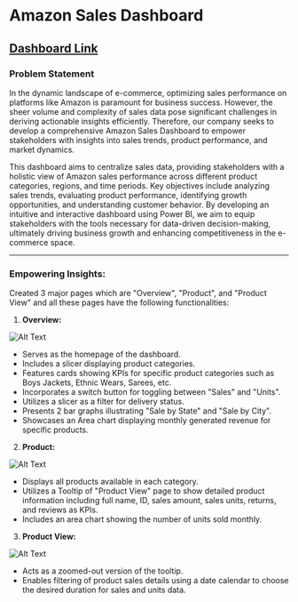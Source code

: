 # Amazon Sales Dashboard

## [Dashboard Link](https://app.powerbi.com/groups/me/reports/384d017e-e935-44dc-9e7d-1626c1a36de1/ReportSection)

### Problem Statement

In the dynamic landscape of e-commerce, optimizing sales performance on platforms like Amazon is paramount for business success. However, the sheer volume and complexity of sales data pose significant challenges in deriving actionable insights efficiently. Therefore, our company seeks to develop a comprehensive Amazon Sales Dashboard to empower stakeholders with insights into sales trends, product performance, and market dynamics.

This dashboard aims to centralize sales data, providing stakeholders with a holistic view of Amazon sales performance across different product categories, regions, and time periods. Key objectives include analyzing sales trends, evaluating product performance, identifying growth opportunities, and understanding customer behavior. By developing an intuitive and interactive dashboard using Power BI, we aim to equip stakeholders with the tools necessary for data-driven decision-making, ultimately driving business growth and enhancing competitiveness in the e-commerce space.

---

### Empowering Insights:

Created 3 major pages which are "Overview", "Product", and "Product View" and all these pages have the following functionalities:

1. **Overview:**

![Alt Text](image_url)

   - Serves as the homepage of the dashboard.
   - Includes a slicer displaying product categories.
   - Features cards showing KPIs for specific product categories such as Boys Jackets, Ethnic Wears, Sarees, etc.
   - Incorporates a switch button for toggling between "Sales" and "Units".
   - Utilizes a slicer as a filter for delivery status.
   - Presents 2 bar graphs illustrating "Sale by State" and "Sale by City".
   - Showcases an Area chart displaying monthly generated revenue for specific products.

2. **Product:**
   
![Alt Text](image_url)
   - Displays all products available in each category.
   - Utilizes a Tooltip of "Product View" page to show detailed product information including full name, ID, sales amount, sales units, returns, and reviews as KPIs.
   - Includes an area chart showing the number of units sold monthly.

3. **Product View:**
   
![Alt Text](image_url)

   - Acts as a zoomed-out version of the tooltip.
   - Enables filtering of product sales details using a date calendar to choose the desired duration for sales and units data.
